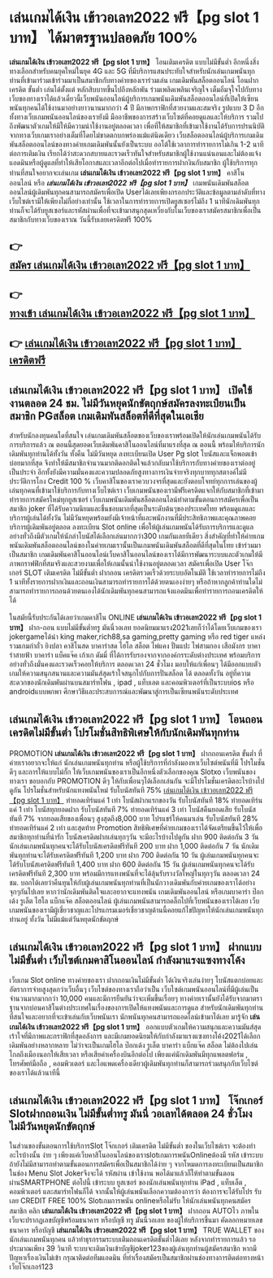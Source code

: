 # เล่นเกมได้เงิน เข้าวอเลท2022 ฟรี【pg slot 1 บาท】  ได้มาตรฐานปลอดภัย 100%

**เล่นเกมได้เงิน เข้าวอเลท2022 ฟรี【pg slot 1 บาท】** โอนเติมเครดิต แบบไม่มีขั้นต่ำ  อีกหนึ่งสิ่งทางเลือกสำหรับคนยุคใหม่ในยุค 4G และ 5G ที่มีบริการแสนประทับใจสำหรับนักเล่นเกมพนันทุกท่านที่เข้ามาร่วมเข้าร่วมมาเป็นสมาชิกกับทางค่ายของเราร่วมเล่น เกมเดิมพันสล็อตออนไลน์ โอนฝากเครดิต ขั้นต่ำ เล่นได้ตั้งแต่ หลักสิบบาทขึ้นไปถึงหลักพัน ร่วมเพลิดเพลินเจริญใจ เต็มอิ่มจุใจไปกับทางเว็บของทางเราได้แล้วเดี๋ยวนี้เว็บพนันออนไลน์ผู้บริการเกมพนันเดิมพันสล็อตออนไลน์ที่เปิดให้เซียนพนันทุกคนได้ใช้งานมาอย่างยาวนานมากกว่า 4 ปี มีภาพกราฟิกที่สวยงามและสมจริง รูปแบบ 3 D
อีกทั้งทางเว็บเกมพนันออนไลน์ของเรายังมี มืออาชีพของการสร้างเว็บไซต์ที่คอยดูแลและให้บริการ  รวมไปถึงพัฒนาตัวเกมให้มีให้มีความน่าใช้งานอยู่ตลอดเวลา เพื่อที่ให้สมาชิกที่เข้ามาใช้งานได้รับการปรนนิบัติจากทางเว็บเกมเราอย่างเต็มที่โดยไม่ขาดตกบกพร่องแม้แต่นิดเดียว เว็บสล็อตออนไลน์ผู้บริการเกมเดิมพันสล็อตออนไลน์ของทางค่ายเกมเดิมพันนั้นยังเป็นระบบ ออโต้ใช้เวลาการทำรายการไม่เกิน 1-2 นาที ต่อการเติมเงิน เรียกได้ว่าสะดวกสบายและรวดเร็วทันใจสำหรับสมาชิกผู้ใช้งานแน่นอนและไม่ต้องแจ้งแอดมินหรือผู้ดูแลที่ทำให้เสียโอกาสและเวลาอีกต่อไปเมื่อทำรายการฝากงินกับสมาชิก
ผู้ใช้บริการทุกท่านที่สนใจอยากจะเล่นเกม **เล่นเกมได้เงิน เข้าวอเลท2022 ฟรี【pg slot 1 บาท】** คาสิโนออนไลน์ หรือ ***เล่นเกมได้เงิน เข้าวอเลท2022 ฟรี【pg slot 1 บาท】*** เกมพนันเดิมพันสล็อตออนไลน์ผู้เดิมพันทุกคนสามารถสมัครเพื่อเปิด Userได้เลยเพียงกรอกประวัติและข้อมูลตามลำดับที่ทางเว็บไซต์เรามีให้เพียงไม่กี่อย่างเท่านั้น ใช้เวลาในการทำรายการเปิดยูสเซอร์ไม่ถึง 1 นาทีนักเดิมพันทุกท่านก็จะได้รับยูสเซอร์และรหัสผ่านเพื่อที่จะเข้ามาสนุกสุดเหวี่ยงกับในเว็บของเราสมัครสมาชิกเพื่อเป็นสมาชิกกับทางเว็บของเราณ วันนี้รับเลยเครดิตฟรี 100%

## 👉 [สมัคร เล่นเกมได้เงิน เข้าวอเลท2022 ฟรี【pg slot 1 บาท】](https://archa888.com/)
## 👉 [ทางเข้า เล่นเกมได้เงิน เข้าวอเลท2022 ฟรี【pg slot 1 บาท】](https://archa888.com/)
## 👉 [เล่นเกมได้เงิน เข้าวอเลท2022 ฟรี【pg slot 1 บาท】 เครดิตฟรี](https://archa888.com/)

## เล่นเกมได้เงิน เข้าวอเลท2022 ฟรี【pg slot 1 บาท】 เปิดใช้งานตลอด  24 ชม. ไม่มีวันหยุดนักขัตฤกษ์สมัครลงทะเบียนเป็นสมาชิก PGสล็อต เกมเดิมพันสล็อตที่ดีที่สุดในเอเชีย

สำหรับนักลงทุนคนใดที่สนใจ เล่นเกมเดิมพันสล็อตของเว็บของเราพร้อมเปิดให้นักเล่นเกมพนันได้รับการบริการแล้ว ณ ตอนนี้สุดยอดเว็บเดิมพันคาสิโนออนไลน์ที่มาแรงที่สุด ณ ตอนนี้ พร้อมให้บริการนักเดิมพันทุกท่านได้ทั้งวัน ทั้งคืน ไม่มีวันหยุด ลงทะเบียนเปิด User Pg slot โบนัสและแจ็กพอตเข้าบ่อยมากที่สุด จึงทำให้มีสมาชิกจำนวนมากติดอกติดใจแล้วกลับมาใช้บริการกับทางค่ายของเราต่ออยู่เป็นประจำ อีกทั้งยังมีความมั่นคงและความปลอดภัยสูงทางการเงินจ่ายจริงทุกบาททุกสตางค์ไม่มีประวัติการโกง Credit 100 % เว็บคาสิโนของเราควบวงจรที่สุดและยังตอบโจทย์ทุกการเล่นของผู้เล่นทุกคนที่เข้ามาใช้บริการกับทางเว็บไซต์เรา
เว็บเกมพนันของเรามีฟรีเครดิตแจกให้กับสมาชิกที่เข้ามาทำรายการสมัครใหม่ทุกยูสเซอร์ เว็บเกมพนันเดิมพันสล็อตออนไลน์ทำตามขั้นตอนการสมัครเพื่อเป็นสมาชิก joker ที่ได้รับความนิยมและชื่นชอบมากที่สุดเป็นระดับต้นๆของประเทศไทย พร้อมดูแลและบริการผู้เล่นได้ทั้งวัน ไม่มีวันหยุดพร้อมยังมีเจ้าหน้าที่และพนักงานที่มีประสิทธิภาพและคุณภาพคอยบริการผู้เดิมพันอยู่ตลอด ลงทะเบียน Slot online เพื่อให้ผู้เล่นเกมพนันได้รับการบริการและดูแลอย่างทั่วถึงมีตัวเกมให้นักล่าโบนัสได้เลือกเล่นมากกว่า300 เกมกันเลยทีเดียว
สิ่งสำคัญที่ทำให้ค่ายเกมพนันเดิมพันสล็อตออนไลน์ของในค่ายเกมเรานั้นเป็นเกมพนันเดิมพันสล็อตที่ดีที่สุดในไทย เข้าร่วมมาเป็นสมาชิก  เกมเดิมพันคาสิโนออนไลน์เว็บคาสิโนออนไลน์ของเราได้มีการพัฒนาระบบและตัวเกมให้มีภาพกราฟฟิกที่สมจริงและสวยงามเพื่อให้เกมนั้นน่าใช้งานอยู่ตลอดเวลา สมัครเพื่อเปิด User โจ๊กเกอร์ SLOT เติมเครดิต ไม่มีขั้นต่ำ ฝากถอน เครดิตรวดเร็วด้วยระบบอัตโนมัติ ใช้เวลาทำรายการไม่ถึง 1 นาทีทั้งรายการฝากเงินและถอนเงินสามารถทำรายการได้ด้วยตนเองง่ายๆ หรือถ้าหากลูกค้าท่านใดไม่สามารถทำรายการถอนด้วยตนเองได้นักเดิมพันทุกคนสามารถแจ้งแอดมินเพื่อทำรายการถอนเครดิตให้ได้

ในสมัยนี้รับประกันได้เลยว่าเกมคาสิโน ONLINE **เล่นเกมได้เงิน เข้าวอเลท2022 ฟรี【pg slot 1 บาท】** ฝาก-ถอน แบบไม่มีขั้นต่ำทรู มันนี่วอเลท ยอดนิยมมาแรง2021เลยก็ว่าได้โดยเว็บเกมของเรา jokergameได้นำ  king maker,rich88,sa gaming,pretty gaming หรือ red tiger แหล่งรวมเกมกำถั่ว  ยิงปลา คาสิโนสด บาคาร่าสด ไฮโล สล็อต ไพ่แคง ปั่นแปะ ไพ่สามกอง เสือมังกร บาคาร่าสายฟ้า บาคาร่า แบ็คแจ๊ค เก้าเก ดัมมี่ ที่ได้การรับรองจากจากองค์กรระดับต่างประเทศ พร้อมบริการอย่างทั่วถึงมั่นคงและรวดเร็วคอยให้บริการ ตลอดเวลา 24 ชั่วโมง มอบให้แก่เพื่อนๆ ได้มีออกแบบตัวเกมให้ความสนุกสนานและความมันส์สุดเร้าใจสนุกไปกับการปั่นสล็อต ได้ ตลอดทั้งวัน อยู่ที่ความสะดวกของนักเดิมพันผ่านบนสมาร์ทโฟน , ipad , แท็บเลต และคอมพิวเตอร์ที่เป็นระบบios หรือ androidแบบพกพา ศึกษาวิธีและประสบการณ์และพัฒนาสู่การเป็นเซียนพนันระดับประเทศ

## เล่นเกมได้เงิน เข้าวอเลท2022 ฟรี【pg slot 1 บาท】 โอนถอนเครดิตไม่มีขั้นต่ำ โปรโมชั่นสิทธิพิเศษให้กับนักเดิมพันทุกท่าน

 PROMOTION  **เล่นเกมได้เงิน เข้าวอเลท2022 ฟรี【pg slot 1 บาท】** ฝากถอนเครดิต ขั้นต่ำ ที่ค่ายเราอยากจะให้แก่  นักเล่นเกมพนันทุกท่าน หรือผู้ใช้บริการที่กำลังมองหาเว็บไซต์พนันที่มี โปรโมชั่นดีๆ และการให้แบบไม่กั๊ก ให้เว็บเกมพนันของเราเป็นอีกหนึ่งตัวเลือกของคุณ Slotxo เว็บพนันของทางเรา ขอบอกกับ PROMOTION ดีๆ ให้กับเพื่อนๆได้เลือกเล่นกัน จะมีโปรโมชั่นเครดิตอะไรบ้างไปดูกัน
โปรโมชั่นสำหรับนักแทงพนันใหม่ รับโบนัสทันที 75% [เล่นเกมได้เงิน เข้าวอเลท2022 ฟรี【pg slot 1 บาท】](https://archa888.com/) ทำยอดเทิร์นแค่ 1 เท่า
โบนัสฝากแรกของวัน รับโบนัสทันที 18% ทำยอดเทิร์นแค่ 1 เท่า
โบนัสทุกยอดฝาก รับโบนัสทันที 7% ทำยอดเทิร์นแค่ 3 เท่า
โบนัสคืนยอดเสีย รับโบนัสทันที 7% จากยอดเสียของเพื่อนๆ สูงสุดถึง8,000 บาท
โปรแชร์ให้คนมาเล่น รับโบนัสทันที 28% ทำยอดเทิร์นแค่ 2 เท่า
และสุดท้าย Promotion สิทธิพิเศษที่ค่ายเกมของเราได้จัดเตรียมขึ้นไว้ให้เพื่อสมาชิกทุกท่านที่น่ารัก โบนัสเครดิตฝากเล่นทุกๆวัน จะมีอะไรบ้างไปดูกัน
ฝาก 900 ติดต่อกัน 3 วัน นักเล่นเกมพนันทุกคนจะได้รับโบนัสเครดิตฟรีทันที 200 บาท
ฝาก 1,000 ติดต่อกัน 7 วัน นักเดิมพันทุกท่านจะได้รับเครดิตฟรีทันที 1,200 บาท
ฝาก 700 ติดต่อกัน 10 วัน ผู้เล่นเกมพนันทุกคนจะได้รับโบนัสเครดิตฟรีทันที 1,400 บาท
ฝาก 600 ติดต่อกัน 15 วัน ผู้เล่นเกมพนันทุกคนจะได้รับเครดิตฟรีทันที 2,300 บาท
พร้อมมีการแทงพนันที่จะได้ลุ้นรับรางวัลใหญ่ในทุกๆวัน ตลอดเวลา 24 ชม. บอกได้เลยว่าคืนทุนให้กับผู้เล่นเกมพนันทุกท่านที่เป็นนักวางเดิมพันกับค่ายเกมของเราได้อย่างจุกๆกันไปเลย หากว่านักเดิมพันติดใจและอยากจะแทงพนัน เกมเดิมพันออนไลน์ หรือเกมบาคาร่า ป๊อกเด้ง รูเล็ต ไฮโล แบ็กแจ๊ค สล็อตออนไลน์ ผู้เล่นเกมพนันสามารถคลิ๊กไปที่เว็บพนันของเราได้เลย เว็บเกมพนันของเรามีผู้เชี่ยวชาญและโปรแกรมเมอร์เชี่ยวชาญด้านนี้คอยแก้ไขปัญหาให้นักเล่นเกมพนันทุกท่านอยู่ ทั้งวัน ไม่มีแม้แต่วันหยุดนักขัตฤกษ์

## เล่นเกมได้เงิน เข้าวอเลท2022 ฟรี【pg slot 1 บาท】 ฝากแบบไม่มีขั้นต่ำ  เว็บไซต์เกมคาสิโนออนไลน์ กำลังมาแรงแซงทางโค้ง

เว็บเกม Slot online ทางค่ายของเรา ฝากถอนเงินไม่มีขั้นต่ำ ได้เงินจริงเล่นง่ายๆ โบนัสแตกบ่อยและอัตราการจ่ายสูงสุดกว่าเว็บอื่นๆ เว็บไซต์ของทางเราถือว่าเป็น เว็บไซต์เกมพนันออนไลน์ที่มีผู้เล่นเป็นจำนวนมากมากกว่า 10,000 คนและมีการยืนยันว่าจะเพิ่มขึ้นเรื่อยๆ ทางค่ายเรานั้นยังได้รับจากมาตราฐานจากบ่อนคาสิโนต่างประเทศในเรื่องของการเปิดให้แทงพนันและการดูแล สำหรับนักเดิมพันทุกท่านที่สนใจและอยากที่จะเข้าเล่นกับเว็บพนันเรา นักพนันทุกคนสามารถแอดไลน์เข้ามาได้เลย
	มารู้จัก **เล่นเกมได้เงิน เข้าวอเลท2022 ฟรี【pg slot 1 บาท】** ออกแบบตัวเกมให้ความสนุกและความมันส์สุดเร้าใจที่มีภาพและกราฟิกที่สุดอลังการ และมีเกมยอดนิยมให้กับกำลังมาแรงแซงทางโค้ง2021ได้เลือกเดิมพันอย่างหลากหลาย  ไม่ว่าจะเป็นเกมไฮโล ป๊อกเด้ง รูเล็ต บาคาร่า แบ็กแจ๊ค สล็อต ไม่ต้องไปเล่นไกลถึงเมืองนอกให้เสียเวลา หรือเสียค่าเครื่องบินอีกต่อไป เพียงแค่นักเดิมพันมีทุกแพลตฟอร์ม , โทรศัพท์มือถือ , คอมพิวเตอร์ และไอแพดเครื่องเดียวผู้เดิมพันทุกท่านก็สามารถร่วมสนุกกับเว็บไซต์ของเราได้แล้วนาทีนี้

## เล่นเกมได้เงิน เข้าวอเลท2022 ฟรี【pg slot 1 บาท】 โจ๊กเกอร์ Slotฝากถอนเงิน ไม่มีขั้นต่ำทรู มันนี่ วอเลทได้ตลอด 24 ชั่วโมง ไม่มีวันหยุดนักขัตฤกษ์

ในส่วนของขั้นตอนการใช้บริการSlot โจ๊กเกอร์ เติมเครดิต ไม่มีขั้นต่ำ ของในเว็บไซต์เรา จะต้องทำอะไรบ้างนั้น ง่าย ๆ เพียงแค่เว็บคาสิโนออนไลน์ของเราslotเกมการพนันOnlineต้องมี รหัส เข้าระบบ ถ้ายังไม่มีสามารถทำตามขั้นตอนการสมัครเพื่อเป็นสมาชิกได้ง่าย ๆ จากโหมดการลงทะเบียนเป็นสมาชิกในช่อง Menu Slot Jokerจึงจะได้ รหัสผ่าน เข้าใช้งาน พอได้มาแล้วก็ให้ทำตามขั้นตอนผ่านSMARTPHONE ต่อไปนี้
เข้าระบบ ยูสเซอร์  ของนักเล่นพนันทุกท่าน iPad , แท็บเล็ต , คอมพิวเตอร์ และสมาร์ทโฟนก็ได้
จากนั้นให้ผู้เล่นพนันเลือกความต้องการว่า ต้องการจะได้รับโปร รับเลย CREDIT FREE 100% Slotเกมการพนัน onlineหรือไม่รับ
ให้นักเล่นพนันทุกคนสมัครสมาชิก คลิก **เล่นเกมได้เงิน เข้าวอเลท2022 ฟรี【pg slot 1 บาท】** ฝากถอน AUTOไว ภาพในเว็บจะปรากฏเลขบัญชีพร้อมธนาคาร หรือบัญชี ทรู มันนี่วอเลท ของผู้ให้บริการขึ้นมา
คัดลอกหมายเลขธนาคาร หรือบัญชี **เล่นเกมได้เงิน เข้าวอเลท2022 ฟรี【pg slot 1 บาท】** TRUE WALLET ของนักเล่นเกมพนันทุกคน แล้วทำธุรกรรมระบบเติมถอนเครดิตขั้นต่ำได้เลย
หลังจากทำรายการแล้ว รอประมาณเพียง 39 วินาที ระบบจะเติมเงินเข้าบัญชีjoker123ของผู้เล่นทุกท่านผู้สมัครสมาชิก
หากมีปัญหาเรื่องเงินไม่เข้า กรุณาติดต่อทีมแอดมิน ที่ทำเรื่องสมัครเป็นสมาชิกผ่านช่องทางการติดต่อทางหน้าเว็บโจ๊กเกอร์123


